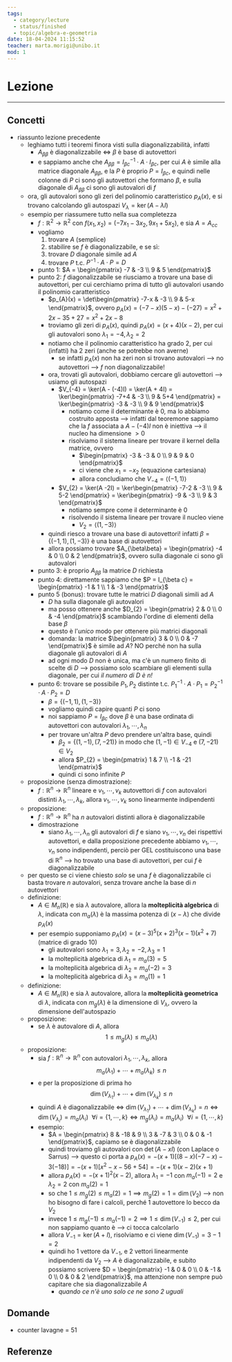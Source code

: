 ```yaml
---
tags:
  - category/lecture
  - status/finished
  - topic/algebra-e-geometria
date: 18-04-2024 11:15:52
teacher: marta.morigi@unibo.it
mod: 1
---
```

# Lezione
---
## Concetti
- riassunto lezione precedente
	- leghiamo tutti i teoremi finora visti sulla diagonalizzabilità, infatti
		- $A_{\beta\beta}$ è diagonalizzabile $\iff$ $\beta$ è base di autovettori
		- e sappiamo anche che $A_{\beta\beta} = I_{\beta c}^{-1} \cdot A \cdot I_{\beta c}$, per cui $A$ è simile alla matrice diagonale $A_{\beta\beta}$, e la $P$ è proprio $P = I_{\beta c}$, e quindi nelle colonne di $P$ ci sono gli autovettori che formano $\beta$, e sulla diagonale di $A_{\beta\beta}$ ci sono gli autovalori di $f$
	- ora, gli autovalori sono gli zeri del polinomio caratteristico $p_{A}(x)$, e si trovano calcolando gli autospazi $V_{\lambda} = \ker(A - \lambda I)$
	- esempio per riassumere tutto nella sua completezza
		- $f: \mathbb{R}^{2} \to \mathbb{R}^{2}$ con $f(x_{1}, x_{2}) = (-7x_{1}-3x_{2}, 9x_{1}+5x_{2})$, e sia $A = A_{cc}$
		- vogliamo
			1. trovare $A$ (semplice)
			2. stabilire se $f$ è diagonalizzabile, e se sì:
			3. trovare $D$ diagonale simile ad $A$
			4. trovare $P$ t.c. $P^{-1} \cdot A \cdot P = D$
		- punto 1: $A = \begin{pmatrix} -7 & -3 \\ 9 & 5 \end{pmatrix}$
		- punto 2: $f$ diagonalizzabile se riusciamo a trovare una base di autovettori, per cui cerchiamo prima di tutto gli autovalori usando il polinomio caratteristico
			- $p_{A}(x) = \det\begin{pmatrix} -7-x & -3 \\ 9 & 5-x \end{pmatrix}$, ovvero $p_{A}(x) = (-7-x)(5-x)-(-27) = x^{2}+2x-35+27 = x^{2}+2x-8$
			- troviamo gli zeri di $p_{A}(x)$, quindi $p_{A}(x) = (x+4)(x-2)$, per cui gli autovalori sono $\lambda_{1}=-4, \lambda_{2}=2$
			- notiamo che il polinomio caratteristico ha grado 2, per cui (infatti) ha 2 zeri (anche se potrebbe non averne)
				- se infatti $p_{A}(x)$ non ha zeri non si trovano autovalori --> no autovettori --> $f$ non diagonalizzabile!
			- ora, trovati gli autovalori, dobbiamo cercare gli autovettori --> usiamo gli autospazi
				- $V_{-4} = \ker(A - (-4)I) = \ker(A + 4I) = \ker\begin{pmatrix} -7+4 & -3 \\ 9 & 5+4 \end{pmatrix} = \ker\begin{pmatrix} -3 & -3 \\ 9 & 9 \end{pmatrix}$
					- notiamo come il determinante è 0, ma lo abbiamo costruito apposta --> infatti dal teoremone sappiamo che la $f$ associata a $A - (-4)I$ non è iniettiva --> il nucleo ha dimensione $> 0$
					- risolviamo il sistema lineare per trovare il kernel della matrice, ovvero
						- $\begin{pmatrix} -3 & -3 & 0 \\ 9 & 9 & 0 \end{pmatrix}$
						- ci viene che $x_{1} = -x_{2}$ (equazione cartesiana)
						- allora concludiamo che $V_{-4} = \langle (-1, 1) \rangle$
				- $V_{2} = \ker(A -2I) = \ker\begin{pmatrix} -7-2 & -3 \\ 9 & 5-2 \end{pmatrix} = \ker\begin{pmatrix} -9 & -3 \\ 9 & 3 \end{pmatrix}$
					- notiamo sempre come il determinante è 0
					- risolvendo il sistema lineare per trovare il nucleo viene
						- $V_{2} = \langle (1, -3) \rangle$
			- quindi riesco a trovare una base di autovettori! infatti $\beta = \{(-1, 1), (1, -3)\}$ è una base di autovettori
			- allora possiamo trovare $A_{\beta\beta} = \begin{pmatrix} -4 & 0 \\ 0 & 2 \end{pmatrix}$, ovvero sulla diagonale ci sono gli autovalori
		- punto 3: è proprio $A_{\beta\beta}$ la matrice $D$ richiesta
		- punto 4: direttamente sappiamo che $P = I_{\beta c} = \begin{pmatrix} -1 & 1 \\ 1 & -3 \end{pmatrix}$
		- punto 5 (bonus): trovare tutte le matrici $D$ diagonali simili ad $A$
			- $D$ ha sulla diagonale gli autovalori
			- ma posso ottenere anche $D_{2} = \begin{pmatrix} 2 & 0 \\ 0 & -4 \end{pmatrix}$ scambiando l'ordine di elementi della base $\beta$
			- questo è l'_unico_ modo per ottenere più matrici diagonali
			- domanda: la matrice $\begin{pmatrix} 3 & 0 \\ 0 & -7 \end{pmatrix}$ è simile ad $A$? NO perché non ha sulla diagonale gli autovalori di $A$
			- ad ogni modo $D$ non è unica, ma c'è un numero finito di scelte di $D$ --> possiamo solo scambiare gli elementi sulla diagonale, per cui _il numero di $D$ è $n!$_
		- punto 6: trovare se possibile $P_{1}, P_{2}$ distinte t.c. $P_{1}^{-1} \cdot A \cdot P_{1} = P_{2}^{-1} \cdot A \cdot P_{2} = D$
			- $\beta = \{(-1, 1), (1, -3)\}$
			- vogliamo quindi capire quanti $P$ ci sono
			- noi sappiamo $P = I_{\beta c}$ dove $\beta$ è una base ordinata di autovettori con autovalori $\lambda_{1}, \cdots, \lambda_{n}$
			- per trovare un'altra $P$ devo prendere un'altra base, quindi
				- $\beta_{2} = \{(1, -1), (7, -21)\}$ in modo che $(1, -1) \in V_{-4}$ e $(7, -21) \in V_{2}$
				- allora $P_{2} = \begin{pmatrix} 1 & 7 \\ -1 & -21 \end{pmatrix}$
				- quindi ci sono infinite $P$
	- proposizione (senza dimostrazione):
		- $f: \mathbb{R}^{n} \to \mathbb{R}^{n}$ lineare e $v_{1}, \cdots, v_{k}$ autovettori di $f$ con autovalori distinti $\lambda_{1}, \cdots, \lambda_{k}$, allora $v_{1}, \cdots, v_{k}$ sono linearmente indipendenti
	- proposizione:
		- $f: \mathbb{R}^{n} \to \mathbb{R}^{n}$ ha $n$ autovalori distinti allora è diagonalizzabile
		- dimostrazione
			- siano $\lambda_{1}, \cdots, \lambda_{n}$ gli autovalori di $f$ e siano $v_{1}, \cdots, v_{n}$ dei rispettivi autovettori, e dalla proposizione precedente abbiamo $v_{1}, \cdots, v_{n}$ sono indipendenti, perciò per GEL costituiscono una base di $\mathbb{R}^{n}$ --> ho trovato una base di autovettori, per cui $f$ è diagonalizzabile
	- per questo se ci viene chiesto _solo_ se una $f$ è diagonalizzabile ci basta trovare $n$ autovalori, senza trovare anche la base di $n$ autovettori
	- definizione:
		- $A \in M_{n}(\mathbb{R})$ e sia $\lambda$ autovalore, allora la **molteplicità algebrica** di $\lambda$, indicata con $m_{a}(\lambda)$ è la massima potenza di $(x - \lambda)$ che divide $p_{A}(x)$
		- per esempio supponiamo $p_{A}(x) = (x-3)^{5}(x+2)^{3}(x-1)(x^{2}+7)$ (matrice di grado 10)
			- gli autovalori sono $\lambda_{1} = 3, \lambda_{2} = -2, \lambda_{3} = 1$
			- la molteplicità algebrica di $\lambda_{1} = m_{a}(3) = 5$
			- la molteplicità algebrica di $\lambda_{2} = m_{a}(-2) = 3$
			- la molteplicità algebrica di $\lambda_{3} = m_{a}(1) = 1$
	- definizione:
		- $A \in M_{n}(\mathbb{R})$ e sia $\lambda$ autovalore, allora la **molteplicità geometrica** di $\lambda$, indicata con $m_{g}(\lambda)$ è la dimensione di $V_{\lambda}$, ovvero la dimensione dell'autospazio
	- proposizione:
		- se $\lambda$ è autovalore di $A$, allora $$1 \leq m_{g}(\lambda) \leq m_{a}(\lambda)$$
	- proposizione:
		- sia $f: \mathbb{R}^{n} \to \mathbb{R}^{n}$ con autovalori $\lambda_{1}, \cdots, \lambda_{k}$, allora $$m_{a}(\lambda_{1}) + \cdots + m_{a}(\lambda_{k}) \leq n$$
		- e per la proposizione di prima ho $$\dim(V_{\lambda_{1}}) + \cdots + \dim(V_{\lambda_{k}}) \leq n$$
		- quindi $A$ è diagonalizzabile $\iff$ $\dim(V_{\lambda_{1}}) + \cdots + \dim(V_{\lambda_{k}}) = n \iff \dim(V_{\lambda_{i}}) = m_{a}(\lambda_{i}) \ \ \forall i = \{1, \cdots, k\} \iff m_{g}(\lambda_{i}) = m_{a}(\lambda_{i}) \ \ \forall i = \{1, \cdots, k\}$
		- esempio:
			- $A = \begin{pmatrix} 8 & -18 & 9 \\ 3 & -7 & 3 \\ 0 & 0 & -1 \end{pmatrix}$, capiamo se è diagonalizzabile
			- quindi troviamo gli autovalori con $\det(A - xI)$ (con Laplace o Sarrus) --> questo ci porta a $p_{A}(x) = -(x+1)[(8-x)(-7-x)-3(-18)] = -(x+1)[x^{2}-x-56+54] = -(x+1)(x-2)(x+1)$
			- allora $p_{A}(x) = -(x+1)^{2}(x-2)$, allora $\lambda_{1} = -1$ con $m_{a}(-1) = 2$ e $\lambda_{2} = 2$ con $m_{a}(2) = 1$
			- so che $1 \leq m_{g}(2) \leq m_{a}(2) = 1 \implies m_{g}(2) = 1 = \dim(V_{2})$ --> non ho bisogno di fare i calcoli, perché 1 autovettore lo becco da $V_{2}$
			- invece $1 \leq m_{g}(-1) \leq m_{a}(-1) = 2 \implies 1 \leq \dim(V_{-1}) \leq 2$, per cui non sappiamo quanto è --> ci tocca calcolarlo
			- allora $V_{-1} = \ker(A + I)$, risolviamo e ci viene $\dim(V_{-1}) = 3-1 = 2$
			- quindi ho 1 vettore da $V_{-1}$, e 2 vettori linearmente indipendenti da $V_{2}$ --> $A$ è diagonalizzabile, e subito possiamo scrivere $D = \begin{pmatrix} -1 & 0 & 0 \\ 0 & -1 & 0 \\ 0 & 0 & 2 \end{pmatrix}$, ma attenzione non sempre può capitare che sia diagonalizzabile $A$
				- _quando ce n'è uno solo ce ne sono 2 uguali_

## Domande
- counter lavagne = 51

## Referenze
